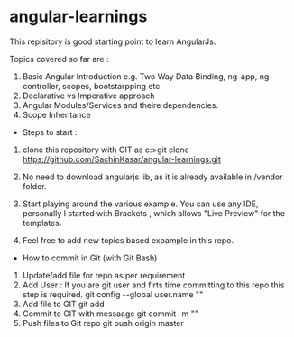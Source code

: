 # angular-learnings
This repisitory is good starting point to learn AngularJs.

Topics covered so far are :

1. Basic Angular Introduction e.g. Two Way Data Binding, ng-app, ng-controller, scopes, bootstarpping etc
2. Declarative vs Imperative approach
3. Angular Modules/Services and theire dependencies.
4. Scope Inheritance 


* Steps to start :

1. clone this repository with GIT as
c:\>git clone https://github.com/SachinKasar/angular-learnings.git

2. No need to download angularjs lib, as it is already available in /vendor folder.

3. Start playing around the various example.
You can use any IDE, personally I started with Brackets , which allows "Live Preview" for the templates. 

4. Feel free to add new topics based expample in this repo.


* How to commit in Git (with Git Bash)

1. Update/add file for repo as per requirement
2. Add User : If you are git user and firts time committing to this repo this step is required.
    git config --global  user.name "<GIT User Name>"
2. Add file to GIT
    git add <fileName>
3. Commit to GIT with messaage
    git commit -m "<Your comment for this commit>"
4.  Push files to Git repo
    git push origin master
